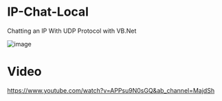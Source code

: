 # IP-Chat-Local
Chatting an IP With UDP Protocol with VB.Net


![image](https://user-images.githubusercontent.com/11950802/150863667-c3f9dd22-4cd2-4c8d-9c73-701ab196414d.png)

# Video
https://www.youtube.com/watch?v=APPsu9N0sGQ&ab_channel=MajdSh

